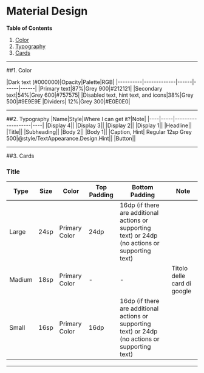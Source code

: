 # Material Design

**Table of Contents**

1. [Color](#color)
2. [Typography](#2-typography)
3. [Cards](#3-cards)

---

##1. Color

|Dark text (#000000)|Opacity|Palette|RGB|
|----------|-------------|------|------|------|
|Primary text|87%|Grey 900|#212121|
|Secondary text|54%|Grey 600|#757575|
|Disabled text, hint text, and icons|38%|Grey 500|#9E9E9E
|Dividers| 12%|Grey 300|#E0E0E0|

---

##2. Typography
|Name|Style|Where I can get it?|Note|
|----|-----|-------------------|----|
|Display 4||
|Display 3||
|Display 2||
|Display 1||
|Headline||
|Title||
|Subheading||
|Body 2||
|Body 1||
|Caption, Hint| Regular 12sp Grey 500|@style/TextAppearance.Design.Hint||
|Button||

---

##3. Cards
### Title 
|Type|Size|Color|Top Padding|Bottom Padding|Note|
|----|----|-----|-----------|--------------|----|
|Large|24sp|Primary Color|24dp|16dp (if there are additional actions or supporting text) or 24dp (no actions or supporting text)||
|Madium|18sp|Primary Color|-|-|Titolo delle card di google|
|Small|16sp|Primary Color|16dp|16dp (if there are additional actions or supporting text) or 24dp (no actions or supporting text)||

---
